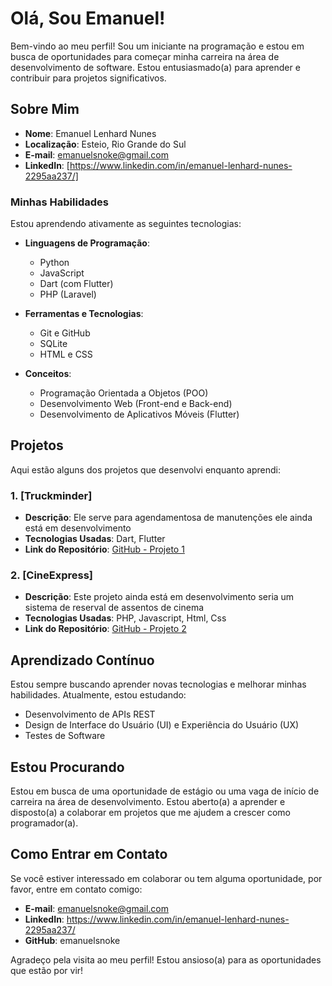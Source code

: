 # Olá, Sou Emanuel!

Bem-vindo ao meu perfil! Sou um iniciante na programação e estou em busca de oportunidades para começar minha carreira na área de desenvolvimento de software. Estou entusiasmado(a) para aprender e contribuir para projetos significativos.

## Sobre Mim

- **Nome**: Emanuel Lenhard Nunes
- **Localização**: Esteio, Rio Grande do Sul
- **E-mail**: emanuelsnoke@gmail.com
- **LinkedIn**: [https://www.linkedin.com/in/emanuel-lenhard-nunes-2295aa237/]

### Minhas Habilidades

Estou aprendendo ativamente as seguintes tecnologias:

- **Linguagens de Programação**:
  - Python
  - JavaScript
  - Dart (com Flutter)
  - PHP (Laravel)

- **Ferramentas e Tecnologias**:
  - Git e GitHub
  - SQLite
  - HTML e CSS

- **Conceitos**:
  - Programação Orientada a Objetos (POO)
  - Desenvolvimento Web (Front-end e Back-end)
  - Desenvolvimento de Aplicativos Móveis (Flutter)

## Projetos

Aqui estão alguns dos projetos que desenvolvi enquanto aprendi:

### 1. [Truckminder]
- **Descrição**: Ele serve para agendamentosa de manutenções ele ainda está em desenvolvimento
- **Tecnologias Usadas**: Dart, Flutter
- **Link do Repositório**: [GitHub - Projeto 1](https://github.com/emanuelsnoke/Truckminder)

### 2. [CineExpress]
- **Descrição**: Este projeto ainda está em desenvolvimento seria um sistema de reserval de assentos de cinema
- **Tecnologias Usadas**: PHP, Javascript, Html, Css
- **Link do Repositório**: [GitHub - Projeto 2](https://github.com/emanuelsnoke/CineExpress)

## Aprendizado Contínuo

Estou sempre buscando aprender novas tecnologias e melhorar minhas habilidades. Atualmente, estou estudando:

- Desenvolvimento de APIs REST
- Design de Interface do Usuário (UI) e Experiência do Usuário (UX)
- Testes de Software

## Estou Procurando

Estou em busca de uma oportunidade de estágio ou uma vaga de início de carreira na área de desenvolvimento. Estou aberto(a) a aprender e disposto(a) a colaborar em projetos que me ajudem a crescer como programador(a).

## Como Entrar em Contato

Se você estiver interessado em colaborar ou tem alguma oportunidade, por favor, entre em contato comigo:

- **E-mail**: emanuelsnoke@gmail.com
- **LinkedIn**: https://www.linkedin.com/in/emanuel-lenhard-nunes-2295aa237/
- **GitHub**: emanuelsnoke

Agradeço pela visita ao meu perfil! Estou ansioso(a) para as oportunidades que estão por vir!

